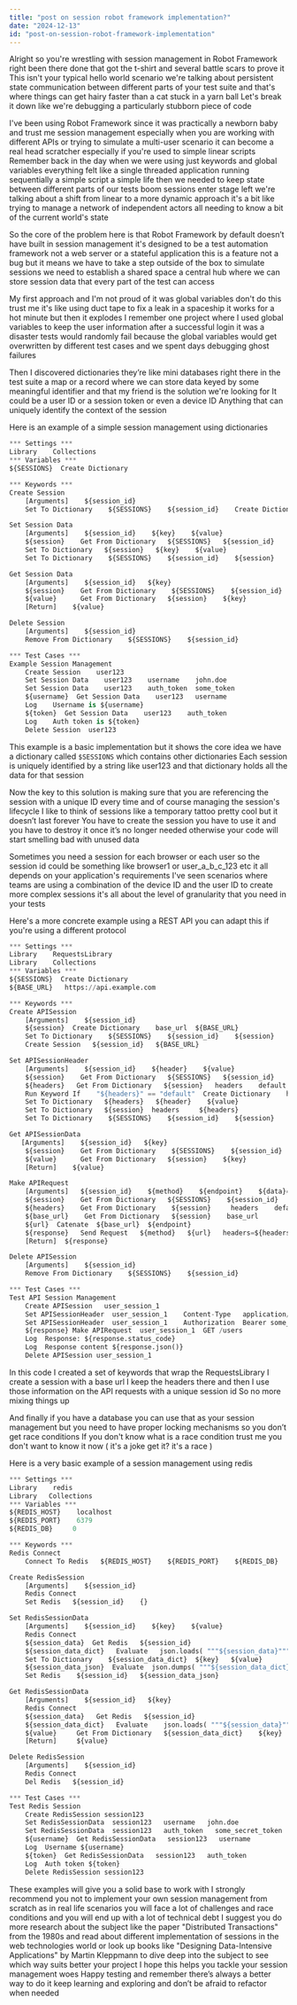 ```yaml
---
title: "post on session robot framework implementation?"
date: "2024-12-13"
id: "post-on-session-robot-framework-implementation"
---
```


Alright so you're wrestling with session management in Robot Framework right been there done that got the t-shirt and several battle scars to prove it This isn't your typical hello world scenario we're talking about persistent state communication between different parts of your test suite and that's where things can get hairy faster than a cat stuck in a yarn ball Let's break it down like we're debugging a particularly stubborn piece of code

I've been using Robot Framework since it was practically a newborn baby and trust me session management especially when you are working with different APIs or trying to simulate a multi-user scenario it can become a real head scratcher especially if you're used to simple linear scripts Remember back in the day when we were using just keywords and global variables everything felt like a single threaded application running sequentially a simple script a simple life then we needed to keep state between different parts of our tests boom sessions enter stage left we're talking about a shift from linear to a more dynamic approach it's a bit like trying to manage a network of independent actors all needing to know a bit of the current world's state

So the core of the problem here is that Robot Framework by default doesn’t have built in session management it's designed to be a test automation framework not a web server or a stateful application this is a feature not a bug but it means we have to take a step outside of the box to simulate sessions we need to establish a shared space a central hub where we can store session data that every part of the test can access

My first approach and I'm not proud of it was global variables don't do this trust me it's like using duct tape to fix a leak in a spaceship it works for a hot minute but then it explodes I remember one project where I used global variables to keep the user information after a successful login it was a disaster tests would randomly fail because the global variables would get overwritten by different test cases and we spent days debugging ghost failures

Then I discovered dictionaries they’re like mini databases right there in the test suite a map or a record where we can store data keyed by some meaningful identifier and that my friend is the solution we're looking for It could be a user ID or a session token or even a device ID Anything that can uniquely identify the context of the session

Here is an example of a simple session management using dictionaries

```python
*** Settings ***
Library    Collections
*** Variables ***
${SESSIONS}  Create Dictionary

*** Keywords ***
Create Session
    [Arguments]    ${session_id}
    Set To Dictionary    ${SESSIONS}    ${session_id}    Create Dictionary

Set Session Data
    [Arguments]    ${session_id}    ${key}    ${value}
    ${session}    Get From Dictionary   ${SESSIONS}   ${session_id}
    Set To Dictionary   ${session}   ${key}    ${value}
    Set To Dictionary    ${SESSIONS}    ${session_id}    ${session}

Get Session Data
    [Arguments]    ${session_id}   ${key}
    ${session}    Get From Dictionary    ${SESSIONS}    ${session_id}
    ${value}      Get From Dictionary   ${session}    ${key}
    [Return]    ${value}

Delete Session
    [Arguments]    ${session_id}
    Remove From Dictionary    ${SESSIONS}    ${session_id}

*** Test Cases ***
Example Session Management
    Create Session    user123
    Set Session Data    user123    username    john.doe
    Set Session Data    user123    auth_token  some_token
    ${username}  Get Session Data    user123   username
    Log    Username is ${username}
    ${token}  Get Session Data    user123    auth_token
    Log    Auth token is ${token}
    Delete Session  user123

```

This example is a basic implementation but it shows the core idea we have a dictionary called `$SESSIONS` which contains other dictionaries Each session is uniquely identified by a string like user123 and that dictionary holds all the data for that session

Now the key to this solution is making sure that you are referencing the session with a unique ID every time and of course managing the session's lifecycle I like to think of sessions like a temporary tattoo pretty cool but it doesn’t last forever You have to create the session you have to use it and you have to destroy it once it’s no longer needed otherwise your code will start smelling bad with unused data

Sometimes you need a session for each browser or each user so the session id could be something like browser1 or user_a_b_c_123 etc it all depends on your application's requirements I've seen scenarios where teams are using a combination of the device ID and the user ID to create more complex sessions it's all about the level of granularity that you need in your tests

Here's a more concrete example using a REST API you can adapt this if you're using a different protocol

```python
*** Settings ***
Library    RequestsLibrary
Library    Collections
*** Variables ***
${SESSIONS}  Create Dictionary
${BASE_URL}   https://api.example.com

*** Keywords ***
Create APISession
    [Arguments]    ${session_id}
    ${session}  Create Dictionary    base_url  ${BASE_URL}
    Set To Dictionary    ${SESSIONS}    ${session_id}    ${session}
    Create Session   ${session_id}   ${BASE_URL}

Set APISessionHeader
    [Arguments]    ${session_id}    ${header}    ${value}
    ${session}    Get From Dictionary   ${SESSIONS}   ${session_id}
    ${headers}   Get From Dictionary   ${session}   headers    default
    Run Keyword If    "${headers}" == "default"  Create Dictionary    headers
    Set To Dictionary   ${headers}   ${header}    ${value}
    Set To Dictionary   ${session}  headers     ${headers}
    Set To Dictionary    ${SESSIONS}    ${session_id}    ${session}

Get APISessionData
   [Arguments]    ${session_id}   ${key}
    ${session}    Get From Dictionary    ${SESSIONS}    ${session_id}
    ${value}      Get From Dictionary   ${session}    ${key}
    [Return]    ${value}

Make APIRequest
    [Arguments]   ${session_id}    ${method}    ${endpoint}    ${data}=None
    ${session}    Get From Dictionary   ${SESSIONS}    ${session_id}
    ${headers}    Get From Dictionary    ${session}     headers    default
    ${base_url}    Get From Dictionary   ${session}    base_url
    ${url}  Catenate  ${base_url}  ${endpoint}
    ${response}   Send Request   ${method}   ${url}   headers=${headers}  json=${data}
    [Return]  ${response}

Delete APISession
    [Arguments]    ${session_id}
    Remove From Dictionary    ${SESSIONS}    ${session_id}

*** Test Cases ***
Test API Session Management
    Create APISession   user_session_1
    Set APISessionHeader  user_session_1    Content-Type   application/json
    Set APISessionHeader  user_session_1    Authorization  Bearer some_auth_token
    ${response} Make APIRequest  user_session_1  GET /users
    Log  Response: ${response.status_code}
    Log  Response content ${response.json()}
    Delete APISession user_session_1

```

In this code I created a set of keywords that wrap the RequestsLibrary I create a session with a base url I keep the headers there and then I use those information on the API requests with a unique session id So no more mixing things up

And finally if you have a database you can use that as your session management but you need to have proper locking mechanisms so you don’t get race conditions If you don't know what is a race condition trust me you don't want to know it now ( it's a joke get it? it's a race )

Here is a very basic example of a session management using redis

```python
*** Settings ***
Library    redis
Library   Collections
*** Variables ***
${REDIS_HOST}    localhost
${REDIS_PORT}    6379
${REDIS_DB}     0

*** Keywords ***
Redis Connect
    Connect To Redis   ${REDIS_HOST}    ${REDIS_PORT}    ${REDIS_DB}

Create RedisSession
    [Arguments]    ${session_id}
    Redis Connect
    Set Redis   ${session_id}    {}

Set RedisSessionData
    [Arguments]    ${session_id}    ${key}    ${value}
    Redis Connect
    ${session_data}  Get Redis   ${session_id}
    ${session_data_dict}   Evaluate   json.loads( """${session_data}""" )    json
    Set To Dictionary    ${session_data_dict}  ${key}   ${value}
    ${session_data_json}  Evaluate  json.dumps( """${session_data_dict}""" )   json
    Set Redis    ${session_id}   ${session_data_json}

Get RedisSessionData
    [Arguments]    ${session_id}   ${key}
    Redis Connect
    ${session_data}   Get Redis   ${session_id}
    ${session_data_dict}   Evaluate    json.loads( """${session_data}""" )   json
    ${value}     Get From Dictionary   ${session_data_dict}    ${key}
    [Return]     ${value}

Delete RedisSession
    [Arguments]    ${session_id}
    Redis Connect
    Del Redis   ${session_id}

*** Test Cases ***
Test Redis Session
    Create RedisSession session123
    Set RedisSessionData  session123   username   john.doe
    Set RedisSessionData  session123   auth_token   some_secret_token
    ${username}  Get RedisSessionData   session123   username
    Log  Username ${username}
    ${token}  Get RedisSessionData   session123   auth_token
    Log  Auth token ${token}
    Delete RedisSession session123

```
These examples will give you a solid base to work with I strongly recommend you not to implement your own session management from scratch as in real life scenarios you will face a lot of challenges and race conditions and you will end up with a lot of technical debt I suggest you do more research about the subject like the paper "Distributed Transactions" from the 1980s and read about different implementation of sessions in the web technologies world or look up books like "Designing Data-Intensive Applications" by Martin Kleppmann to dive deep into the subject to see which way suits better your project I hope this helps you tackle your session management woes Happy testing and remember there’s always a better way to do it keep learning and exploring and don’t be afraid to refactor when needed
